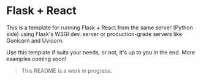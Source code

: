 # Flask + React
This is a template for running Flask + React from the same server (Python side) using
Flask's WSGI dev. server or production-grade servers like Gunicorn and Uvicorn.

Use this template if suits your needs, or not, it's up to you in the end.
More examples coming soon!

> This README is a work in progress.
